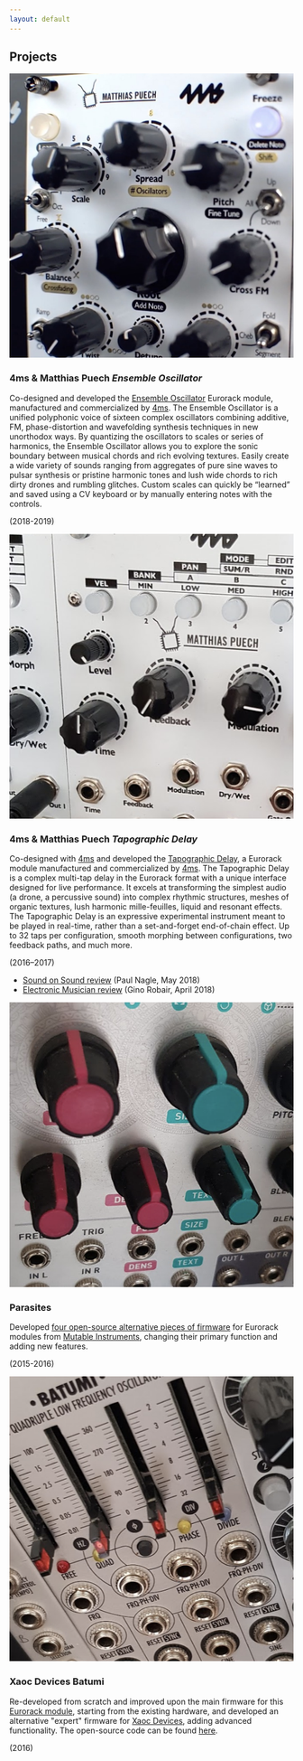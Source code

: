 ```yaml
---
layout: default
---
```


## Projects


<a href="https://4mscompany.com/p.php?p=984">
  <img class="flush-right-smaller" src="assets/img/enosc.jpg"
         alt="Ensemble Oscillator" />
</a>

### 4ms & Matthias Puech _Ensemble Oscillator_

Co-designed and developed the [Ensemble
Oscillator](http://4mscompany.com/p.php?p=984) Eurorack module,
manufactured and commercialized by [4ms](http://4mspedals.com/). The
Ensemble Oscillator is a unified polyphonic voice of sixteen complex
oscillators combining additive, FM, phase-distortion and wavefolding
synthesis techniques in new unorthodox ways. By quantizing the
oscillators to scales or series of harmonics, the Ensemble Oscillator
allows you to explore the sonic boundary between musical chords and
rich evolving textures. Easily create a wide variety of sounds ranging
from aggregates of pure sine waves to pulsar synthesis or pristine
harmonic tones and lush wide chords to rich dirty drones and rumbling
glitches. Custom scales can quickly be “learned” and saved using a CV
keyboard or by manually entering notes with the controls.

(2018-2019)

<a href="https://4mscompany.com/p.php?p=790">
  <img class="flush-right-smaller" src="assets/img/tapo.png"
         alt="Tapographic Delay" />
</a>

### 4ms & Matthias Puech _Tapographic Delay_

Co-designed with [4ms](https://4mscompany.com/index.php) and developed
the [Tapographic Delay](https://4mscompany.com/p.php?p=790), a
Eurorack module manufactured and commercialized by
[4ms](http://4mspedals.com/). The Tapographic Delay is a complex
multi-tap delay in the Eurorack format with a unique interface
designed for live performance. It excels at transforming the simplest
audio (a drone, a percussive sound) into complex rhythmic structures,
meshes of organic textures, lush harmonic mille-feuilles, liquid and
resonant effects. The Tapographic Delay is an expressive experimental
instrument meant to be played in real-time, rather than a
set-and-forget end-of-chain effect. Up to 32 taps per configuration,
smooth morphing between configurations, two feedback paths, and much
more.

(2016–2017)

- [Sound on Sound
  review](https://www.soundonsound.com/reviews/4ms-tapographic-delay)
  (Paul Nagle, May 2018)
- [Electronic Musician
  review](https://www.emusician.com/gear/mod-squad-4ms-mattias-puech-tapographic-delay)
  (Gino Robair, April 2018)

<div style="clear: both;"></div>

<a href="http://mqtthiqs.github.io/parasites/">
  <img class="flush-right-smaller"
       src="assets/img/parasites.png"
       alt="Parasites" />
</a>

### Parasites

Developed [four open-source alternative pieces of
firmware](http://mqtthiqs.github.io/parasites/) for Eurorack modules
from [Mutable Instruments](https://mutable-instruments.net/), changing
their primary function and adding new features.

(2015-2016)


<div style="clear: both;"></div>

<a href="http://xaocdevices.com/main/batumi/">
  <img class="flush-right-smaller"
       src="assets/img/batumi.png"
       alt="Batumi (Photo credit Xaoc Devices)" />
</a>

### Xaoc Devices Batumi

Re-developed from scratch and improved upon the main firmware for this
[Eurorack module](http://xaocdevices.com/main/batumi/), starting from
the existing hardware, and developed an alternative "expert" firmware
for [Xaoc Devices](http://xaocdevices.com/), adding advanced
functionality. The open-source code can be found
[here](https://github.com/xaocdevices/batumi).

(2016)
